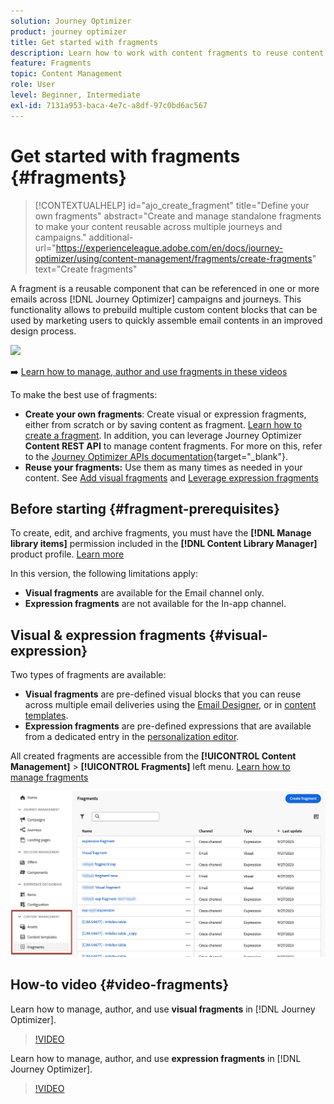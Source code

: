 ```yaml
---
solution: Journey Optimizer
product: journey optimizer
title: Get started with fragments
description: Learn how to work with content fragments to reuse content in Journey Optimizer campaigns and journeys
feature: Fragments
topic: Content Management
role: User
level: Beginner, Intermediate
exl-id: 7131a953-baca-4e7c-a8df-97c0bd6ac567
---
```

# Get started with fragments {#fragments}
 
>[!CONTEXTUALHELP] 
>id="ajo_create_fragment"
>title="Define your own fragments"
>abstract="Create and manage standalone fragments to make your content reusable across multiple journeys and campaigns."
>additional-url="https://experienceleague.adobe.com/en/docs/journey-optimizer/using/content-management/fragments/create-fragments" text="Create fragments"

A fragment is a reusable component that can be referenced in one or more emails across [!DNL Journey Optimizer] campaigns and journeys. This functionality allows to prebuild multiple custom content blocks that can be used by marketing users to quickly assemble email contents in an improved design process.

![](../rn/assets/do-not-localize/fragments.gif)

➡️ [Learn how to manage, author and use fragments in these videos](#video-fragments)

To make the best use of fragments:

* **Create your own fragments**: Create visual or expression fragments, either from scratch or by saving content as fragment. [Learn how to create a fragment](#create-fragments). In addition, you can leverage Journey Optimizer **Content REST API** to manage content fragments. For more on this, refer to the [Journey Optimizer APIs documentation](https://developer.adobe.com/journey-optimizer-apis/references/content/){target="_blank"}.
* **Reuse your fragments:** Use them as many times as needed in your content. See [Add visual fragments](../email/use-visual-fragments.md) and [Leverage expression fragments](../personalization/use-expression-fragments.md)

## Before starting {#fragment-prerequisites}

To create, edit, and archive fragments, you must have the **[!DNL Manage library items]** permission included in the **[!DNL Content Library Manager]** product profile. [Learn more](../administration/ootb-product-profiles.md#content-library-manager)

In this version, the following limitations apply:

* **Visual fragments** are available for the Email channel only.
* **Expression fragments** are not available for the In-app channel.

## Visual & expression fragments {#visual-expression}

Two types of fragments are available:

* **Visual fragments** are pre-defined visual blocks that you can reuse across multiple email deliveries using the [Email Designer](../email/get-started-email-design.md), or in [content templates](../email/use-email-templates.md).
* **Expression fragments** are pre-defined expressions that are available from a dedicated entry in the [personalization editor](../personalization/personalization-build-expressions.md).

All created fragments are accessible from the **[!UICONTROL Content Management]** > **[!UICONTROL Fragments]**  left menu. [Learn how to manage fragments](../content-management/manage-fragments.md)

![](assets/fragment-list.png)

## How-to video {#video-fragments}

Learn how to manage, author, and use **visual fragments** in [!DNL Journey Optimizer].

>[!VIDEO](https://video.tv.adobe.com/v/3419932/?quality=12)

Learn how to manage, author, and use **expression fragments** in [!DNL Journey Optimizer].

>[!VIDEO](https://video.tv.adobe.com/v/3424587/?quality=12)
